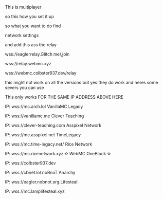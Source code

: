 This is multiplayer 

so this how you set it up

so what you want to do find

network settings

and add this ass the relay

wss://eaglerrelay.Glitch.me/,join

wss://relay.webmc.xyz

wss://webmc.colbster937.dev/relay

this might not work on all the versions but yes they do work and heres some severs you can use

This only works FOR THE SAME IP ADDRESS ABOVE HERE

                                        
IP: wss://mc.arch.lol
VanillaMC Legacy


IP: wss://vanillamc.me
Clever Teaching


IP: wss://clever-teaching.com
Asspixel Network


IP: wss://mc.asspixel.net
TimeLegacy


IP: wss://mc.time-legacy.net/
Rice Network


IP: wss://mc.ricenetwork.xyz
✫ WebMC OneBlock ✫


IP: wss://colbster937.dev


IP: wss://cbnet.lol
noBnoT Anarchy


IP: wss://eagler.nobnot.org
Lifesteal


IP: wss://mc.lamplifesteal.xyz
